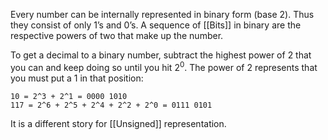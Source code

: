 Every number can be internally represented in binary form (base 2). Thus they consist of only 1’s and 0’s. A sequence of [[Bits]] in binary are the respective powers of two that make up the number.

To get a decimal to a binary number, subtract the highest power of $2$ that you can and keep doing so until you hit $2^0$. The power of $2$ represents that you must put a $1$ in that position:

```Example
10 = 2^3 + 2^1 = 0000 1010
117 = 2^6 + 2^5 + 2^4 + 2^2 + 2^0 = 0111 0101
```

It is a different story for [[Unsigned]] representation.